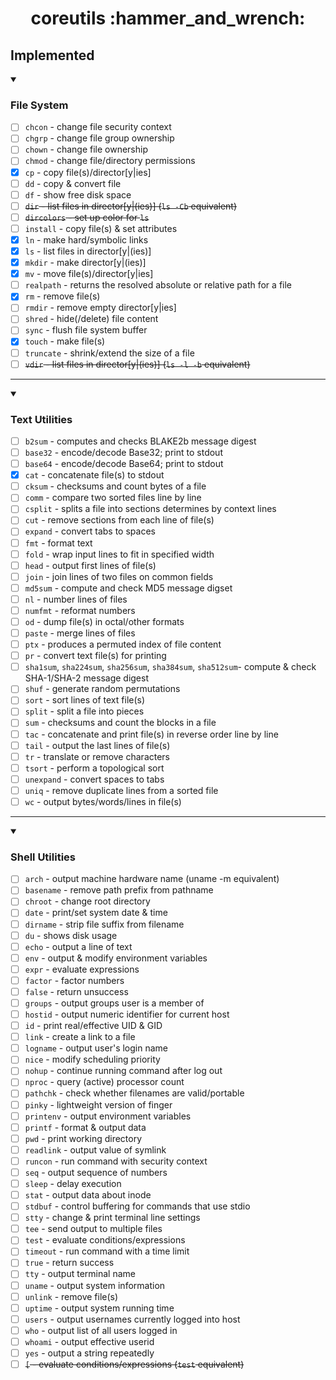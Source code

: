 <div align="center">
<h1>coreutils :hammer_and_wrench:</h1>
</div>

## Implemented
<details open markdown="1"><summary><h3>File System</h3></summary>
  
- [ ] `chcon` - change file security context
- [ ] `chgrp` - change file group ownership
- [ ] `chown` - change file ownership
- [ ] `chmod` - change file/directory permissions
- [x] `cp` - copy file(s)/director[y|ies]
- [ ] `dd` - copy & convert file
- [ ] `df` - show free disk space  
- [ ] ~~`dir` - list files in director[y|(ies)] (`ls -Cb` equivalent)~~
- [ ] ~~`dircolors` - set up color for `ls`~~
- [ ] `install` - copy file(s) & set attributes
- [x] `ln` - make hard/symbolic links
- [x] `ls` - list files in director[y|(ies)]
- [x] `mkdir` - make director[y|(ies)]
- [x] `mv` - move file(s)/director[y|ies]
- [ ] `realpath` - returns the resolved absolute or relative path for a file
- [x] `rm` - remove file(s)
- [ ] `rmdir` - remove empty director[y|ies]
- [ ] `shred` - hide(/delete) file content
- [ ] `sync` - flush file system buffer
- [x] `touch` - make file(s)
- [ ] `truncate` - shrink/extend the size of a file
- [ ] ~~`vdir` - list files in director[y|(ies)] (`ls -l -b` equivalent)~~

</details>

---

<details open markdown="1"><summary><h3>Text Utilities</h3></summary>

- [ ] `b2sum` - computes and checks BLAKE2b message digest
- [ ] `base32` - encode/decode Base32; print to stdout
- [ ] `base64` - encode/decode Base64; print to stdout
- [x] `cat` - concatenate file(s) to stdout
- [ ] `cksum` - checksums and count bytes of a file
- [ ] `comm` - compare two sorted files line by line
- [ ] `csplit` - splits a file into sections determines by context lines
- [ ] `cut` - remove sections from each line of file(s)
- [ ] `expand` - convert tabs to spaces
- [ ] `fmt` - format text
- [ ] `fold` - wrap input lines to fit in specified width
- [ ] `head` - output first lines of file(s)
- [ ] `join` - join lines of two files on common fields
- [ ] `md5sum` - compute and check MD5 message digset
- [ ] `nl` - number lines of files
- [ ] `numfmt` - reformat numbers
- [ ] `od` - dump file(s) in octal/other formats
- [ ] `paste` - merge lines of files
- [ ] `ptx` - produces a permuted index of file content
- [ ] `pr` - convert text file(s) for printing
- [ ] `sha1sum`, `sha224sum`, `sha256sum`, `sha384sum`, `sha512sum`- compute & check SHA-1/SHA-2 message digest
- [ ] `shuf` - generate random permutations
- [ ] `sort` - sort lines of text file(s)
- [ ] `split` - split a file into pieces
- [ ] `sum` - checksums and count the blocks in a file
- [ ] `tac` - concatenate and print file(s) in reverse order line by line
- [ ] `tail` - output the last lines of file(s)
- [ ] `tr` - translate or remove characters
- [ ] `tsort` - perform a topological sort
- [ ] `unexpand` - convert spaces to tabs
- [ ] `uniq` - remove duplicate lines from a sorted file
- [ ] `wc` - output bytes/words/lines in file(s)

</details>

---

<details open markdown="1"><summary><h3>Shell Utilities</h3></summary>

- [ ] `arch` - output machine hardware name (uname -m equivalent)
- [ ] `basename` - remove path prefix from pathname
- [ ] `chroot` - change root directory
- [ ] `date` - print/set system date & time
- [ ] `dirname` - strip file suffix from filename
- [ ] `du` - shows disk usage
- [ ] `echo` - output a line of text
- [ ] `env` - output & modify environment variables
- [ ] `expr` - evaluate expressions
- [ ] `factor` - factor numbers
- [ ] `false` - return unsuccess
- [ ] `groups` - output groups user is a member of
- [ ] `hostid` - output numeric identifier for current host
- [ ] `id` - print real/effective UID & GID
- [ ] `link` - create a link to a file
- [ ] `logname` - output user's login name
- [ ] `nice` - modify scheduling priority
- [ ] `nohup` - continue running command after log out
- [ ] `nproc` - query (active) processor count
- [ ] `pathchk` - check whether filenames are valid/portable
- [ ] `pinky` - lightweight version of finger
- [ ] `printenv` - output environment variables
- [ ] `printf` - format & output data
- [ ] `pwd` - print working directory
- [ ] `readlink` - output value of symlink
- [ ] `runcon` - run command with security context
- [ ] `seq` - output sequence of numbers
- [ ] `sleep` - delay execution
- [ ] `stat` - output data about inode
- [ ] `stdbuf` - control buffering for commands that use stdio
- [ ] `stty` - change & print terminal line settings
- [ ] `tee` - send output to multiple files
- [ ] `test` - evaluate conditions/expressions
- [ ] `timeout` - run command with a time limit
- [ ] `true` - return success
- [ ] `tty` - output terminal name
- [ ] `uname` - output system information
- [ ] `unlink` - remove file(s)
- [ ] `uptime` - output system running time
- [ ] `users` -  output usernames currently logged into host
- [ ] `who` - output list of all users logged in
- [ ] `whoami` - output effective userid
- [ ] `yes` - output a string repeatedly
- [ ] ~~`[` - evaluate conditions/expressions (`test` equivalent)~~

</details>
